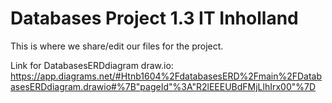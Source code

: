 # Databases Project 1.3 IT Inholland
This is where we share/edit our files for the project.

Link for DatabasesERDdiagram draw.io: https://app.diagrams.net/#Htnb1604%2FdatabasesERD%2Fmain%2FDatabasesERDdiagram.drawio#%7B"pageId"%3A"R2lEEEUBdFMjLlhIrx00"%7D
